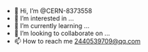 - 👋 Hi, I’m @CERN-8373558
- 👀 I’m interested in ...
- 🌱 I’m currently learning ...
- 💞️ I’m looking to collaborate on ...
- 📫 How to reach me 2440539709@qq.com

<!---
CERN-8373558/CERN-8373558 is a ✨ special ✨ repository because its `README.md` (this file) appears on your GitHub profile.
You can click the Preview link to take a look at your changes.
--->
